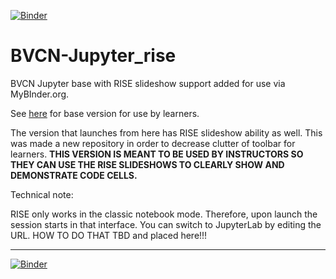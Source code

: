 [![Binder](https://mybinder.org/badge_logo.svg)](https://mybinder.org/v2/gh/fomightez/BVCN-Jupyter_rise/master?filepath=Untitled.ipynb)


# BVCN-Jupyter_rise
BVCN Jupyter base with RISE slideshow support added for use via MyBInder.org.

See [here](https://github.com/fomightez/BVCN-Jupyter_base) for base version for use by learners.

The version that launches from here has RISE slideshow ability as well. This was made a new repository in order to decrease clutter of toolbar for learners. **THIS VERSION IS MEANT TO BE USED BY INSTRUCTORS SO THEY CAN USE THE RISE SLIDESHOWS TO CLEARLY SHOW AND DEMONSTRATE CODE CELLS.**

Technical note:

RISE only works in the classic notebook mode. Therefore, upon launch the session starts in that interface. You can switch to JupyterLab by editing the URL. HOW TO DO THAT TBD and placed here!!!


----

[![Binder](https://mybinder.org/badge_logo.svg)](https://mybinder.org/v2/gh/fomightez/BVCN-Jupyter_rise/master?filepath=Untitled.ipynb)
